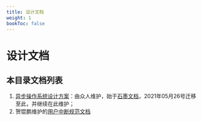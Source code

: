 ```yaml
---
title: 设计文档
weight: 1
bookToc: false
---
```


# 设计文档

## 本目录文档列表

1. [异步操作系统设计方案][design]：由众人维护，始于[石墨文档](https://shimo.im/docs/473QyY5re6tvXb3w)，2021年05月26号迁移至此，并继续在此维护；
2. 贺锟鹏维护的[用户中断规范文档][spec_N]

[design]: https://github.com/AsyncOS/AsyncOS.github.io/tree/main/content/design/overview.md
[spec_N]: https://github.com/AsyncOS/AsyncOS.github.io/tree/main/content/design/spec_N.md
